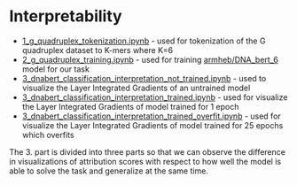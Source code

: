 # Interpretability

- [1_g_quadruplex_tokenization.ipynb](./1_g_quadruplex_tokenization.ipynb) - used for tokenization of the G quadruplex dataset to K-mers where K=6
- [2_g_quadruplex_training.ipynb](./2_g_quadruplex_training.ipynb) - used for training [armheb/DNA_bert_6](https://huggingface.co/armheb/DNA_bert_6?text=The+goal+of+life+is+%5BMASK%5D.) model for our task
- [3_dnabert_classification_interpretation_not_trained.ipynb](./3_dnabert_classification_interpretation_not_trained.ipynb) - used to visualize the Layer Integrated Gradients of an untrained model 
- [3_dnabert_classification_interpretation_trained.ipynb](./3_dnabert_classification_interpretation_trained.ipynb) - used for visualize the Layer Integrated Gradients of model trained for 1 epoch
- [3_dnabert_classification_interpretation_trained_overfit.ipynb](./3_dnabert_classification_interpretation_trained_overfit.ipynb) - used for visualize the Layer Integrated Gradients of model trained for 25 epochs which overfits

The 3. part is divided into three parts so that we can observe the difference in visualizations of attribution scores with respect to how well the model is able to solve the task and generalize at the same time.
